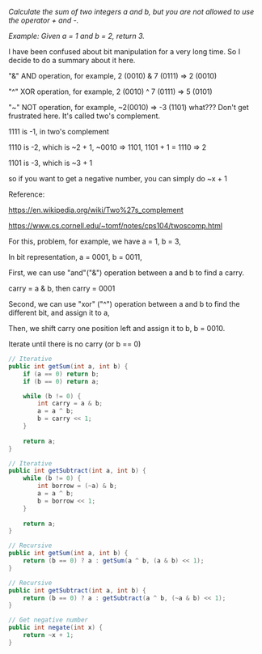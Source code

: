 *Calculate the sum of two integers a and b, but you are not allowed to use the operator + and -.*

*Example:*
*Given a = 1 and b = 2, return 3.*




I have been confused about bit manipulation for a very long time. So I decide to do a summary about it here.

"&" AND operation, for example, 2 (0010) & 7 (0111) => 2 (0010)

"^" XOR operation, for example, 2 (0010) ^ 7 (0111) => 5 (0101)

"~" NOT operation, for example, ~2(0010) => -3 (1101) what??? Don't get frustrated here. It's called two's complement.

1111 is -1, in two's complement

1110 is -2, which is ~2 + 1, ~0010 => 1101, 1101 + 1 = 1110 => 2

1101 is -3, which is ~3 + 1

so if you want to get a negative number, you can simply do ~x + 1

Reference:

https://en.wikipedia.org/wiki/Two%27s_complement

https://www.cs.cornell.edu/~tomf/notes/cps104/twoscomp.html

For this, problem, for example, we have a = 1, b = 3,

In bit representation, a = 0001, b = 0011,

First, we can use "and"("&") operation between a and b to find a carry.

carry = a & b, then carry = 0001

Second, we can use "xor" ("^") operation between a and b to find the different bit, and assign it to a,

Then, we shift carry one position left and assign it to b, b = 0010.

Iterate until there is no carry (or b == 0)

```java
// Iterative
public int getSum(int a, int b) {
	if (a == 0) return b;
	if (b == 0) return a;

	while (b != 0) {
		int carry = a & b;
		a = a ^ b;
		b = carry << 1;
	}
	
	return a;
}

// Iterative
public int getSubtract(int a, int b) {
	while (b != 0) {
		int borrow = (~a) & b;
		a = a ^ b;
		b = borrow << 1;
	}
	
	return a;
}

// Recursive
public int getSum(int a, int b) {
	return (b == 0) ? a : getSum(a ^ b, (a & b) << 1);
}

// Recursive
public int getSubtract(int a, int b) {
	return (b == 0) ? a : getSubtract(a ^ b, (~a & b) << 1);
}

// Get negative number
public int negate(int x) {
	return ~x + 1;
}
```